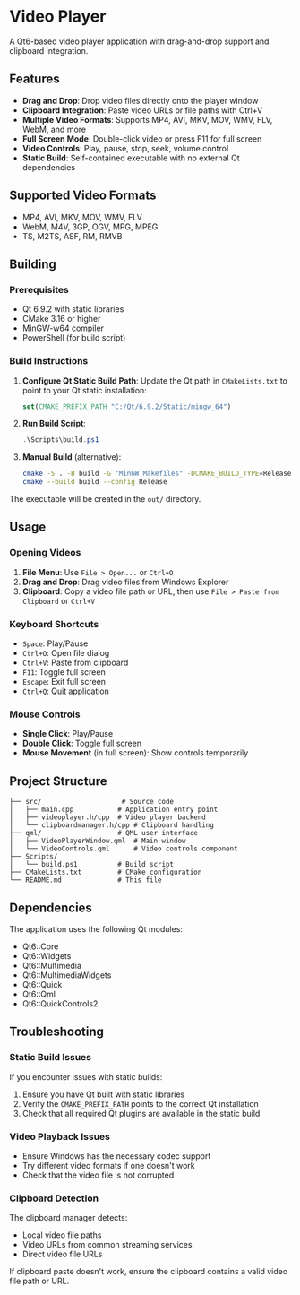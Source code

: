 # Video Player

A Qt6-based video player application with drag-and-drop support and clipboard integration.

## Features

- **Drag and Drop**: Drop video files directly onto the player window
- **Clipboard Integration**: Paste video URLs or file paths with Ctrl+V
- **Multiple Video Formats**: Supports MP4, AVI, MKV, MOV, WMV, FLV, WebM, and more
- **Full Screen Mode**: Double-click video or press F11 for full screen
- **Video Controls**: Play, pause, stop, seek, volume control
- **Static Build**: Self-contained executable with no external Qt dependencies

## Supported Video Formats

- MP4, AVI, MKV, MOV, WMV, FLV
- WebM, M4V, 3GP, OGV, MPG, MPEG
- TS, M2TS, ASF, RM, RMVB

## Building

### Prerequisites

- Qt 6.9.2 with static libraries
- CMake 3.16 or higher
- MinGW-w64 compiler
- PowerShell (for build script)

### Build Instructions

1. **Configure Qt Static Build Path**:
   Update the Qt path in `CMakeLists.txt` to point to your Qt static installation:

   ```cmake
   set(CMAKE_PREFIX_PATH "C:/Qt/6.9.2/Static/mingw_64")
   ```

2. **Run Build Script**:

   ```powershell
   .\Scripts\build.ps1
   ```

3. **Manual Build** (alternative):
   ```bash
   cmake -S . -B build -G "MinGW Makefiles" -DCMAKE_BUILD_TYPE=Release
   cmake --build build --config Release
   ```

The executable will be created in the `out/` directory.

## Usage

### Opening Videos

1. **File Menu**: Use `File > Open...` or `Ctrl+O`
2. **Drag and Drop**: Drag video files from Windows Explorer
3. **Clipboard**: Copy a video file path or URL, then use `File > Paste from Clipboard` or `Ctrl+V`

### Keyboard Shortcuts

- `Space`: Play/Pause
- `Ctrl+O`: Open file dialog
- `Ctrl+V`: Paste from clipboard
- `F11`: Toggle full screen
- `Escape`: Exit full screen
- `Ctrl+Q`: Quit application

### Mouse Controls

- **Single Click**: Play/Pause
- **Double Click**: Toggle full screen
- **Mouse Movement** (in full screen): Show controls temporarily

## Project Structure

```
├── src/                    # Source code
│   ├── main.cpp           # Application entry point
│   ├── videoplayer.h/cpp  # Video player backend
│   └── clipboardmanager.h/cpp # Clipboard handling
├── qml/                   # QML user interface
│   ├── VideoPlayerWindow.qml  # Main window
│   └── VideoControls.qml      # Video controls component
├── Scripts/
│   └── build.ps1          # Build script
├── CMakeLists.txt         # CMake configuration
└── README.md              # This file
```

## Dependencies

The application uses the following Qt modules:

- Qt6::Core
- Qt6::Widgets
- Qt6::Multimedia
- Qt6::MultimediaWidgets
- Qt6::Quick
- Qt6::Qml
- Qt6::QuickControls2

## Troubleshooting

### Static Build Issues

If you encounter issues with static builds:

1. Ensure you have Qt built with static libraries
2. Verify the `CMAKE_PREFIX_PATH` points to the correct Qt installation
3. Check that all required Qt plugins are available in the static build

### Video Playback Issues

- Ensure Windows has the necessary codec support
- Try different video formats if one doesn't work
- Check that the video file is not corrupted

### Clipboard Detection

The clipboard manager detects:

- Local video file paths
- Video URLs from common streaming services
- Direct video file URLs

If clipboard paste doesn't work, ensure the clipboard contains a valid video file path or URL.
